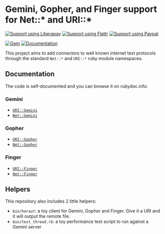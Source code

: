 # Gemini, Gopher, and Finger support for Net::* and URI::*

[![Support using Liberapay](https://img.shields.io/badge/Liberapay-Support_me-yellow?logo=liberapay)](https://liberapay.com/milouse/donate)
[![Support using Flattr](https://img.shields.io/badge/Flattr-Support_me-brightgreen?logo=flattr)](https://flattr.com/@milouse)
[![Support using Paypal](https://img.shields.io/badge/Paypal-Support_me-00457C?logo=paypal&labelColor=lightgray)](https://paypal.me/milouse)

[![Gem](https://img.shields.io/gem/v/ruby-net-text)](https://rubygems.org/gems/ruby-net-text)
[![Documentation](https://img.shields.io/badge/Documentation-ruby--net--text-CC342D?logo=rubygems)](https://www.rubydoc.info/gems/ruby-net-text/Net/Gemini)

This project aims to add connectors to well known internet text protocols
through the standard `Net::*` and `URI::*` ruby module namespaces.

## Documentation

The code is self-documented and you can browse it on rubydoc.info:

### Gemini

- [`URI::Gemini`](https://www.rubydoc.info/gems/ruby-net-text/URI/Gemini)
- [`Net::Gemini`](https://www.rubydoc.info/gems/ruby-net-text/Net/Gemini)

### Gopher

- [`URI::Gopher`](https://www.rubydoc.info/gems/ruby-net-text/URI/Gopher)
- [`Net::Gopher`](https://www.rubydoc.info/gems/ruby-net-text/Net/Gopher)

### Finger

- [`URI::Finger`](https://www.rubydoc.info/gems/ruby-net-text/URI/Finger)
- [`Net::Finger`](https://www.rubydoc.info/gems/ruby-net-text/Net/Finger)

## Helpers

This repository also includes 2 little helpers:

- `bin/heraut`: a toy client for Gemini, Gopher and Finger. Give it a URI and
  it will output the remote file.
- `bin/test_thread.rb`: a toy performance test script to run against a Gemini
  server
